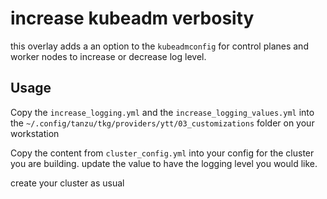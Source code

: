 # increase kubeadm verbosity

this overlay adds a an option to the `kubeadmconfig` for control planes and worker nodes to increase or decrease log level.

## Usage

Copy the `increase_logging.yml` and the `increase_logging_values.yml` into the `~/.config/tanzu/tkg/providers/ytt/03_customizations` folder on your workstation

Copy the content from `cluster_config.yml` into your config for the cluster you are building. update the value to have the logging level you would like.


create your cluster as usual